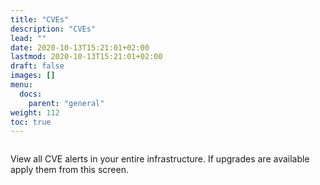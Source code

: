 ```yaml
---
title: "CVEs"
description: "CVEs"
lead: ""
date: 2020-10-13T15:21:01+02:00
lastmod: 2020-10-13T15:21:01+02:00
draft: false
images: []
menu:
  docs:
    parent: "general"
weight: 112
toc: true
---
```


<a href="/images/cve_alerts.png" target=_blank><img src="/images/cve_alerts.png" alt="" class="img-fluid rounded"/></a>

View all CVE alerts in your entire infrastructure. If upgrades are available apply them from this screen.
